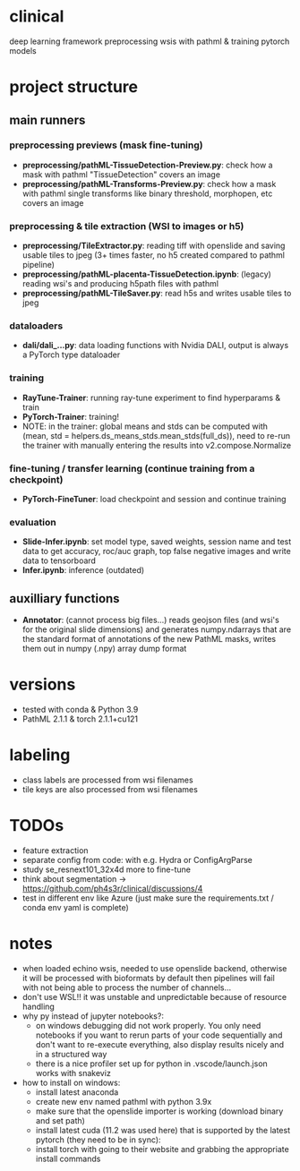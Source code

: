 # clinical

deep learning framework preprocessing wsis with pathml &amp; training pytorch models

# project structure

## main runners


### preprocessing previews (mask fine-tuning)

- **preprocessing/pathML-TissueDetection-Preview.py**:    check how a mask with pathml "TissueDetection" covers an image
- **preprocessing/pathML-Transforms-Preview.py**:         check how a mask with pathml single transforms like binary threshold, morphopen, etc covers an image

### preprocessing & tile extraction (WSI to images or h5)

- **preprocessing/TileExtractor.py**: reading tiff with openslide and saving usable tiles to jpeg (3+ times faster, no h5 created compared to pathml pipeline)
- **preprocessing/pathML-placenta-TissueDetection.ipynb**: (legacy) reading wsi's and producing h5path files with pathml
- **preprocessing/pathML-TileSaver.py**: read h5s and writes usable tiles to jpeg

### dataloaders

- **dali/dali_...py**: data loading functions with Nvidia DALI, output is always a PyTorch type dataloader

### training

- **RayTune-Trainer**: running ray-tune experiment to find hyperparams & train
- **PyTorch-Trainer**: training!
- NOTE: in the trainer: global means and stds can be computed with (mean, std = helpers.ds_means_stds.mean_stds(full_ds)), need to re-run the trainer with manually entering the results into v2.compose.Normalize

### fine-tuning / transfer learning (continue training from a checkpoint)

- **PyTorch-FineTuner**: load checkpoint and session and continue training

### evaluation

- **Slide-Infer.ipynb**: set model type, saved weights, session name and test data to get accuracy, roc/auc graph, top false negative images and write data to tensorboard
- **Infer.ipynb**: inference (outdated)

## auxilliary functions

- **Annotator**: (cannot process big files...) reads geojson files (and wsi's for the original slide dimensions) and generates numpy.ndarrays that are the standard format of annotations of the new PathML masks, writes them out in numpy (.npy) array dump format

# versions

- tested with conda & Python 3.9
- PathML 2.1.1 & torch 2.1.1+cu121

# labeling

- class labels are processed from wsi filenames
- tile keys are also processed from wsi filenames

# TODOs

- feature extraction
- separate config from code: with e.g. Hydra or ConfigArgParse
- study se_resnext101_32x4d more to fine-tune
- think about segmentation -> https://github.com/ph4s3r/clinical/discussions/4
- test in different env like Azure (just make sure the requirements.txt / conda env yaml is complete)

# notes

- when loaded echino wsis, needed to use openslide backend, otherwise it will be processed with bioformats by default then pipelines will fail with not being able to process the number of channels...
- don't use WSL!! it was unstable and unpredictable because of resource handling
- why py instead of jupyter notebooks?: 
    - on windows debugging did not work properly. You only need notebooks if you want to rerun parts of your code sequentially and don't want to re-execute everything, also display results nicely and in a structured way
    - there is a nice profiler set up for python in .vscode/launch.json works with snakeviz
- how to install on windows: 
    - install latest anaconda
    - create new env named pathml with python 3.9x
    - make sure that the openslide importer is working (download binary and set path)
    - install latest cuda (11.2 was used here) that is supported by the latest pytorch (they need to be in sync):
    - install torch with going to their website and grabbing the appropriate install commands

